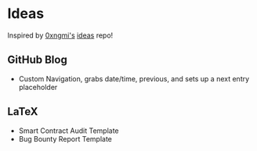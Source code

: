 # Ideas

Inspired by [0xngmi's](https://github.com/0xngmi) [ideas](https://github.com/0xngmi/ideas) repo!

## GitHub Blog
* Custom Navigation, grabs date/time, previous, and sets up a next entry placeholder

## LaTeX
* Smart Contract Audit Template
* Bug Bounty Report Template

